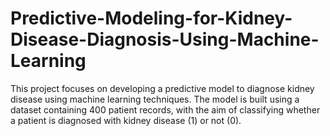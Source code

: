 # Predictive-Modeling-for-Kidney-Disease-Diagnosis-Using-Machine-Learning
This project focuses on developing a predictive model to diagnose kidney disease using machine learning techniques. The model is built using a dataset containing 400 patient records, with the aim of classifying whether a patient is diagnosed with kidney disease (1) or not (0).
